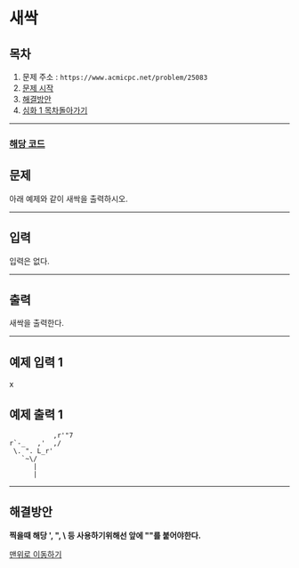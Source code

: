 # 새싹

## 목차

1. 문제 주소 : `https://www.acmicpc.net/problem/25083`
2. [문제 시작](#문제)
3. [해결방안](#해결방안)
4. [심화 1 목차돌아가기](../README.md)
___

### [해당 코드](./새싹.java)

## 문제
아래 예제와 같이 새싹을 출력하시오.
___
## 입력

입력은 없다.
___
## 출력

새싹을 출력한다.
___

## 예제 입력 1
x

## 예제 출력 1

```
           ,r'"7
r`-_   ,'  ,/
 \. ". L_r'
   `~\/
      |
      |
```
---

## 해결방안
**찍을때 해당 ', ", \ 등 사용하기위해선 앞에 "\"를 붙어야한다.** <br>

[맨위로 이동하기](#새싹)